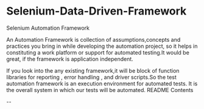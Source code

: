 # Selenium-Data-Driven-Framework

Selenium Automation Framework

An Automation Framework is collection of assumptions,concepts and practices you bring in while developing the automation project, so it helps in constituting a work platform or support for automated testing.It would be great, if the framework is application independent.

If you look into the any existing framework,it will be block of function libraries for reporting , error handling , and driver scripts.So the test automation framework is an execution environment for automated tests. It is the overall system in which our tests will be automated.
README Contents

--
